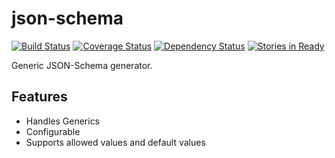 # json-schema
[![Build Status](https://travis-ci.org/Mercateo/json-schema.svg?branch=master)](https://travis-ci.org/Mercateo/json-schema)
[![Coverage Status](https://coveralls.io/repos/Mercateo/json-schema/badge.svg?branch=master&service=github)](https://coveralls.io/github/Mercateo/json-schema?branch=master)
[![Dependency Status](https://www.versioneye.com/user/projects/581e46c089f0a91d99ae3d73/badge.svg?style=flat-square)](https://www.versioneye.com/user/projects/581e46c089f0a91d99ae3d73)
[![Stories in Ready](https://badge.waffle.io/Mercateo/json-schema.svg?label=ready&title=Ready)](http://waffle.io/Mercateo/json-schema) 

Generic JSON-Schema generator.

## Features

 * Handles Generics
 * Configurable
 * Supports allowed values and default values

